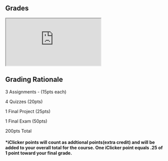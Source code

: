 ## Grades

<iframe id="custom_iframe" src="https://docs.google.com/spreadsheets/d/e/2PACX-1vQmle5xkPecNuhhQJ1PeZ_qkEKY-_URF10450hr7cO9vQGIjeya0sI1vArBKCATsElhuddCz3ShUHaY/pubhtml?gid=0&amp;single=true&amp;widget=true&amp;headers=false"></iframe>

<br />

## Grading Rationale

3 Assignments - (15pts each)

4 Quizzes (20pts)

1 Final Project (25pts)

1 Final Exam (50pts)

200pts Total

#### *iClicker points will count as addtional points(extra credit) and will be added to your overall total for the course. One iClicker point equals .25 of 1 point toward your final grade.
